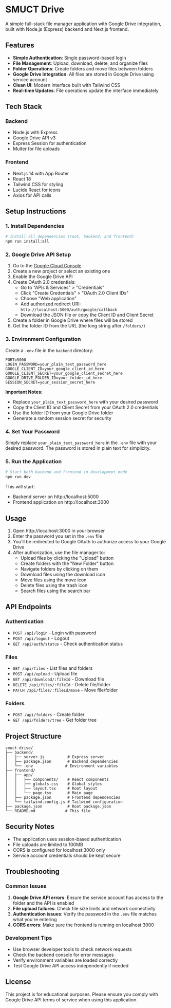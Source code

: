 # SMUCT Drive

A simple full-stack file manager application with Google Drive integration, built with Node.js (Express) backend and Next.js frontend.

## Features

- **Simple Authentication**: Single password-based login
- **File Management**: Upload, download, delete, and organize files
- **Folder Operations**: Create folders and move files between folders
- **Google Drive Integration**: All files are stored in Google Drive using service account
- **Clean UI**: Modern interface built with Tailwind CSS
- **Real-time Updates**: File operations update the interface immediately

## Tech Stack

### Backend

- Node.js with Express
- Google Drive API v3
- Express Session for authentication
- Multer for file uploads

### Frontend

- Next.js 14 with App Router
- React 18
- Tailwind CSS for styling
- Lucide React for icons
- Axios for API calls

## Setup Instructions

### 1. Install Dependencies

```bash
# Install all dependencies (root, backend, and frontend)
npm run install:all
```

### 2. Google Drive API Setup

1. Go to the [Google Cloud Console](https://console.cloud.google.com/)
2. Create a new project or select an existing one
3. Enable the Google Drive API
4. Create OAuth 2.0 credentials:
   - Go to "APIs & Services" > "Credentials"
   - Click "Create Credentials" > "OAuth 2.0 Client IDs"
   - Choose "Web application"
   - Add authorized redirect URI: `http://localhost:5000/auth/google/callback`
   - Download the JSON file or copy the Client ID and Client Secret
5. Create a folder in Google Drive where files will be stored
6. Get the folder ID from the URL (the long string after `/folders/`)

### 3. Environment Configuration

Create a `.env` file in the `backend` directory:

```env
PORT=5000
LOGIN_PASSWORD=your_plain_text_password_here
GOOGLE_CLIENT_ID=your_google_client_id_here
GOOGLE_CLIENT_SECRET=your_google_client_secret_here
GOOGLE_DRIVE_FOLDER_ID=your_folder_id_here
SESSION_SECRET=your_session_secret_here
```

**Important Notes:**

- Replace `your_plain_text_password_here` with your desired password
- Copy the Client ID and Client Secret from your OAuth 2.0 credentials
- Use the folder ID from your Google Drive folder
- Generate a random session secret for security

### 4. Set Your Password

Simply replace `your_plain_text_password_here` in the `.env` file with your desired password. The password is stored in plain text for simplicity.

### 5. Run the Application

```bash
# Start both backend and frontend in development mode
npm run dev
```

This will start:

- Backend server on http://localhost:5000
- Frontend application on http://localhost:3000

## Usage

1. Open http://localhost:3000 in your browser
2. Enter the password you set in the `.env` file
3. You'll be redirected to Google OAuth to authorize access to your Google Drive
4. After authorization, use the file manager to:
   - Upload files by clicking the "Upload" button
   - Create folders with the "New Folder" button
   - Navigate folders by clicking on them
   - Download files using the download icon
   - Move files using the move icon
   - Delete files using the trash icon
   - Search files using the search bar

## API Endpoints

### Authentication

- `POST /api/login` - Login with password
- `POST /api/logout` - Logout
- `GET /api/auth/status` - Check authentication status

### Files

- `GET /api/files` - List files and folders
- `POST /api/upload` - Upload file
- `GET /api/download/:fileId` - Download file
- `DELETE /api/files/:fileId` - Delete file/folder
- `PATCH /api/files/:fileId/move` - Move file/folder

### Folders

- `POST /api/folders` - Create folder
- `GET /api/folders/tree` - Get folder tree

## Project Structure

```
smuct-drive/
├── backend/
│   ├── server.js          # Express server
│   ├── package.json       # Backend dependencies
│   └── .env              # Environment variables
├── frontend/
│   ├── app/
│   │   ├── components/    # React components
│   │   ├── globals.css    # Global styles
│   │   ├── layout.tsx     # Root layout
│   │   └── page.tsx       # Main page
│   ├── package.json       # Frontend dependencies
│   └── tailwind.config.js # Tailwind configuration
├── package.json           # Root package.json
└── README.md             # This file
```

## Security Notes

- The application uses session-based authentication
- File uploads are limited to 100MB
- CORS is configured for localhost:3000 only
- Service account credentials should be kept secure

## Troubleshooting

### Common Issues

1. **Google Drive API errors**: Ensure the service account has access to the folder and the API is enabled
2. **File upload failures**: Check file size limits and network connectivity
3. **Authentication issues**: Verify the password in the `.env` file matches what you're entering
4. **CORS errors**: Make sure the frontend is running on localhost:3000

### Development Tips

- Use browser developer tools to check network requests
- Check the backend console for error messages
- Verify environment variables are loaded correctly
- Test Google Drive API access independently if needed

## License

This project is for educational purposes. Please ensure you comply with Google Drive API terms of service when using this application.
